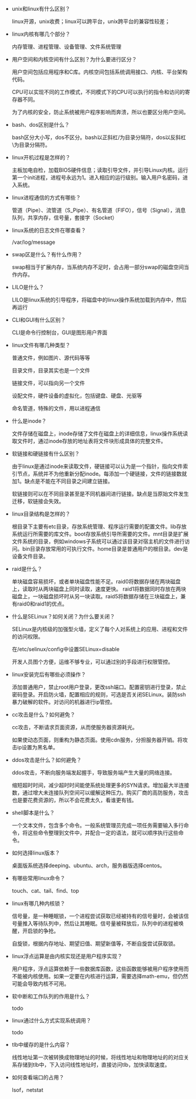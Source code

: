 - unix和linux有什么区别？

  linux开源，unix收费；linux可以跨平台，unix跨平台的兼容性较差；

  

- linux内核有哪几个部分？

  内存管理、进程管理、设备管理、文件系统管理

  

- 用户空间和内核空间有什么区别？为什么要进行区分？

  用户空间包括应用程序和C库。内核空间包括系统调用接口、内核、平台架构代码。

  CPU可以实现不同的工作模式，不同模式下的CPU可以执行的指令和访问的寄存器不同。

  为了内核的安全，防止系统被用户程序影响而奔溃，所以也要区分用户空间。

  

- bash、dos区别是什么？

  bash区分大小写，dos不区分。bash以正斜杠/为目录分隔符，dos以反斜杠\为目录分隔符。

  

- linux开机过程是怎样的？

  主板加电自检，加载BIOS硬件信息；读取引导文件，并引导Linux内核。运行第一个init进程，进程号永远为1。进入相应的运行级别。输入用户名密码，进入系统。

  

- linux进程通信的方式有哪些？

  管道（Pipe）、流管道（S_Pipe）、有名管道（FIFO），信号（Signal），消息队列，共享内存，信号量，套接字（Socket）

  

- linux系统的日志文件在哪查看？

  /var/log/message

  

- swap区是什么？有什么作用？

  swap相当于扩展内存，当系统内存不足时，会占用一部分swap的磁盘空间当作内存。

  

- LILO是什么？

  LILO是linux系统的引导程序，将磁盘中的linux操作系统加载到内存中，然后再运行

  

- CLI和GUI有什么区别？

  CLI是命令行控制台，GUI是图形用户界面

  

- linux文件有哪几种类型？

  普通文件，例如图片、源代码等等

  目录文件，目录其实也是一个文件

  链接文件，可以指向另一个文件

  设配文件，硬件设备的虚拟化，包括键盘、硬盘、光驱等

  命名管道，特殊的文件，用以进程通信

  

- 什么是inode？

  文件存储在磁盘上，inode存储了文件在磁盘上的详细信息，linux操作系统读取文件时，通过inode存放的地址表将文件块形成具体的完整文件。

  

- 软链接和硬链接有什么区别？

  由于linux是通过inode来读取文件，硬链接可以认为是一个指针，指向文件索引节点，系统并不为他重新分配inode。每添加一个硬链接，文件的链接数就加1。缺点是不能在不同目录之间建立链接。

  软链接则可以在不同目录甚至是不同机器间进行链接。缺点是当原始文件发生迁移，软链接会失效。

  

- linux目录结构是怎样的？

  根目录下主要有etc目录，存放系统管理、程序运行需要的配置文件。lib存放系统运行所需要的库文件。boot存放系统引导所需要的文件。mnt目录是扩展文件系统的目录，例如windows子系统可以通过该目录对宿主机的文件进行访问。bin目录存放常用的可执行文件。home目录是普通用户的根目录。dev是设备文件目录。

  

- raid是什么？

  单块磁盘容易损坏，或者单块磁盘性能不足。raid0将数据存储在两块磁盘上，读取时从两块磁盘上同时读取，速度更快。 raid1将数据同时存放在两块磁盘上，一块磁盘损坏时从另一块读取。raid5将数据存储在三块磁盘上，兼有raid0和raid1的优点。

  

- 什么是SELinux？如何关闭？为什么要关闭？

  SELinux是内核级的加强型火墙，定义了每个人对系统上的应用、进程和文件的访问权限。

  在/etc/selinux/config中设置SELinux=disable

  开发人员图个方便，运维不够专业，可以通过别的手段进行权限管控。

  

- linux安装完后有哪些必须操作？

  添加普通用户，禁止root用户登录，更改ssh端口。配置密钥进行登录，禁止密码登录。开启防火墙，配置相应的规则，可选是否关闭SELinux。装防ssh暴力破解的软件。对访问的机器进行ip管控。

  

- cc攻击是什么？如何避免？

  cc攻击，不断请求页面资源，从而使服务器资源耗光。

  如果使动态页面，则重构为静态页面。使用cdn服务，分担服务器开销。将攻击ip设置为黑名单。

  

- ddos攻击是什么？如何避免？

  ddos攻击，不断向服务端发起握手，导致服务端产生大量的网络连接。
  
  缩短超时时间，减少超时时间能使系统处理更多的SYN请求。增加最大半连接数，通过增大未连接队列空间可以缓解这种压力。购买厂商的高防服务，攻击也是要花费资源的，所以不会花费太久，看谁更有钱。
  
  

- shell脚本是什么？

  一个文本文件，包含多个命令。一般系统管理员完成一项任务需要输入多行命令，将这些命令整理到文件中，并配合一定的语法，就可以顺序执行这些命令。

  

- 如何选择linux版本？

  桌面版系统选择deeping、ubuntu、arch，服务器版选择centos。

  

- 有哪些常用linux命令？

  touch、cat、tail、find、top

  

- linux有哪几种内核锁？

  信号量，是一种睡眠锁，一个进程尝试获取已经被持有的信号量时，会被该信号量推入等待队列中，然后让其睡眠。信号量被释放后，队列中的进程被唤醒，开启锁的争抢。

  自旋锁，根据内存地址、期望旧值、期望新值等，不断自旋尝试获取锁。

  

- linux浮点运算是由内核实现还是用户程序实现？

  用户程序，浮点运算依赖于一些数据库函数，这些函数能够被用户程序使用而不能被内核使用。如果一定要在内核进行运算，需要选择math-emu，但仍然可能会导致内核不可用。

  

- 软中断和工作队列的作用是什么？

  todo

  

- linux通过什么方式实现系统调用？

  todo

  

- tlb中缓存的是什么内容？

  线性地址第一次被转换成物理地址的时候，将线性地址和物理地址的的对应关系存储到tlb中，下入访问线性地址时，直接访问tlb，加快读取速度。

  
  
- 如何查看端口的占用？

  lsof，netstat

